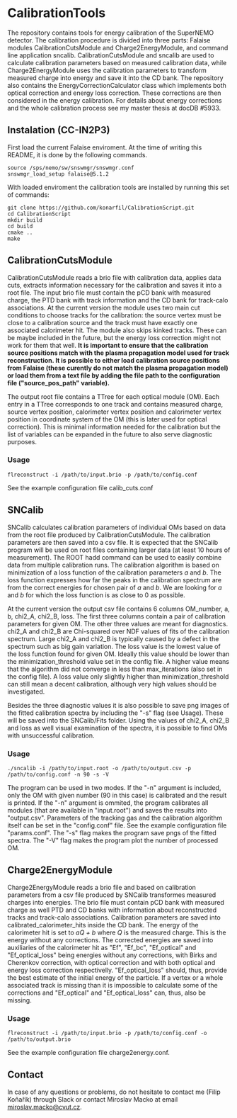 # CalibrationTools
 The repository contains tools for energy calibration of the SuperNEMO detector. The calibration procedure is divided into three parts: Falaise modules CalibrationCutsModule and Charge2EnergyModule, and command line application sncalib. CalibrationCutsModule and sncalib are used to calculate calibration parameters based on measured calibration data, while Charge2EnergyModule uses the calibration parameters to transform measured charge into energy and save it into the CD bank. The repository also contains the EnergyCorrectionCalculator class which implements both optical correction and energy loss correction. These corrections are then considered in the energy calibration. For details about energy corrections and the whole calibration process see my master thesis at docDB #5933.

## Instalation (CC-IN2P3)
First load the current Falaise enviroment. At the time of writing this README, it is done by the following commands.
```
source /sps/nemo/sw/snswmgr/snswmgr.conf
snswmgr_load_setup falaise@5.1.2
```

With loaded enviroment the calibration tools are installed by running this set of commands:

```
git clone https://github.com/konarfil/CalibrationScript.git
cd CalibrationScript
mkdir build
cd build
cmake ..
make
```

## CalibrationCutsModule
CalibrationCutsModule reads a brio file with calibration data, applies data cuts, extracts information necessary for the calibration and saves it into a root file. The input brio file must contain the pCD bank with measured charge, the PTD bank with track information and the CD bank for track-calo associations. At the current version the module uses two main cut conditions to choose tracks for the calibration: the source vertex must be close to a calibration source and the track must have exactly one associated calorimeter hit. The module also skips kinked tracks. These can be maybe included in the future, but the energy loss correction might not work for them that well. **It is important to ensure that the calibration source positions match with the plasma propagation model used for track reconstruction. It is possible to either load calibration source positions from Falaise (these curently do not match the plasma propagation model) or load them from a text file by adding the file path to the configuration file ("source_pos_path" variable).**

The output root file contains a TTree for each optical module (OM). Each entry in a TTree corresponds to one track and contains measured charge, source vertex position, calorimeter vertex position and calorimeter vertex position in coordinate system of the OM (this is later used for optical correction). This is minimal information needed for the calibration but the list of variables can be expanded in the future to also serve diagnostic purposes.

### Usage
`flreconstruct -i /path/to/input.brio -p /path/to/config.conf`

See the example configuration file calib_cuts.conf

## SNCalib
SNCalib calculates calibration parameters of individual OMs based on data from the root file produced by CalibrationCutsModule. The calibration parameters are then saved into a csv file. It is expected that the SNCalib program will be used on root files containing larger data (at least 10 hours of measurement). The ROOT hadd command can be used to easily combine data from multiple calibration runs. The calibration algorithm is based on minimization of a loss function of the calibration parameters *a* and *b*. The loss function expresses how far the peaks in the calibration spectrum are from the correct energies for chosen pair of *a* and *b*. We are looking for *a* and *b* for which the loss function is as close to 0 as possible.

At the current version the output csv file contains 6 columns OM_number, a, b, chi2_A, chi2_B, loss. The first three columns contain a pair of calibration parameters for given OM. The other three values are meant for diagnostics. chi2_A and chi2_B are Chi-squared over NDF values of fits of the calibration spectrum. Large chi2_A and chi2_B is typically caused by a defect in the spectrum such as big gain variation. The loss value is the lowest value of the loss function found for given OM. Ideally this value should be lower than the minimization_threshold value set in the config file. A higher value means that the algorithm did not converge in less than max_iterations (also set in the config file). A loss value only slightly higher than minimization_threshold can still mean a decent calibration, although very high values should be investigated.

Besides the three diagnostic values it is also possible to save png images of the fitted calibration spectra by including the "-s" flag (see Usage). These will be saved into the SNCalib/Fits folder. Using the values of chi2_A, chi2_B and loss as well visual examination of the spectra, it is possible to find OMs with unsuccessful calibration.

### Usage
`./sncalib -i /path/to/input.root -o /path/to/output.csv -p /path/to/config.conf -n 90 -s -V`

The program can be used in two modes. If the "-n" argument is included, only the OM with given number (90 in this case) is calibrated and the result is printed. If the "-n" argument is ommited, the program calibrates all modules (that are available in "input.root") and saves the results into "output.csv". Parameters of the tracking gas and the calibration algorithm itself can be set in the "config.conf" file. See the example configuration file "params.conf". The "-s" flag makes the program save pngs of the fitted spectra. The "-V" flag makes the program plot the number of processed OM.

## Charge2EnergyModule
Charge2EnergyModule reads a brio file and based on calibration parameters from a csv file produced by SNCalib transformes measured charges into energies. The brio file must contain pCD bank with measured charge as well PTD and CD banks with information about reconstructed tracks and track-calo associations. Calibration parameters are saved into calibrated_calorimeter_hits inside the CD bank. The energy of the calorimeter hit is set to *aQ + b* where *Q* is the measured charge. This is the energy without any corrections. The corrected energies are saved into auxiliaries of the calorimeter hit as "Ef", "Ef_bc", "Ef_optical" and "Ef_optical_loss" being energies without any corrections, with Birks and Cherenkov correction, with optical correction and with both optical and energy loss correction respectivelly. "Ef_optical_loss" should, thus, provide the best estimate of the initial energy of the particle. If a vertex or a whole associated track is missing than it is impossible to calculate some of the corrections and "Ef_optical" and "Ef_optical_loss" can, thus, also be missing.

### Usage
`flreconstruct -i /path/to/input.brio -p /path/to/config.conf -o /path/to/output.brio`

See the example configuration file charge2energy.conf.

## Contact
In case of any questions or problems, do not hesitate to contact me (Filip Koňařík) through Slack or contact Miroslav Macko at email miroslav.macko@cvut.cz.
